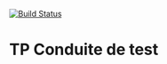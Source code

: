 [![Build Status](http://vps484596.ovh.net/buildStatus/icon?job=tpConduiteTest)](http://vps484596.ovh.net/job/tpConduiteTest/)
# TP Conduite de test
